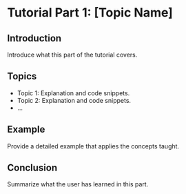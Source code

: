 # Tutorial Part 1: [Topic Name]

## Introduction
Introduce what this part of the tutorial covers.

## Topics
- Topic 1: Explanation and code snippets.
- Topic 2: Explanation and code snippets.
- ...

## Example
Provide a detailed example that applies the concepts taught.

## Conclusion
Summarize what the user has learned in this part.
